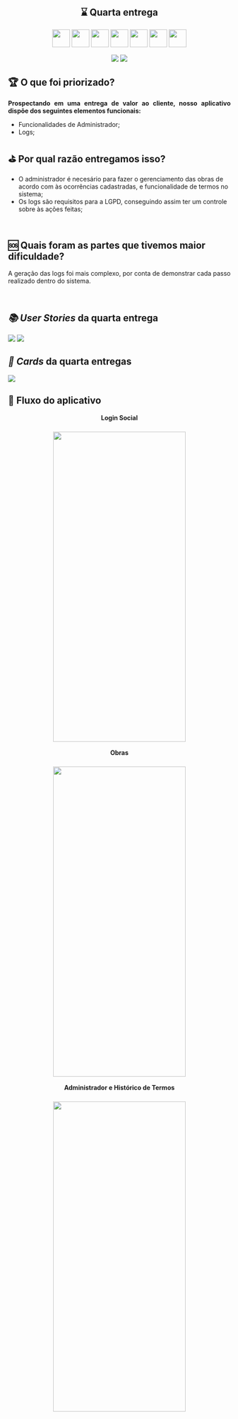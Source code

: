 <h2 align="center">⌛ Quarta entrega</h2>
       <p align="center">
         <link rel="stylesheet" href="https://cdn.jsdelivr.net/gh/devicons/devicon@latest/devicon.min.css">
         <i class="devicon-bash-plain colored"></i>
         <img src="https://cdn.jsdelivr.net/gh/devicons/devicon/icons/figma/figma-original.svg" width="40" height="40"/>
         <img src="https://cdn.jsdelivr.net/gh/devicons/devicon/icons/flask/flask-original.svg" width="40" height="40"/>
         <img src="https://cdn.jsdelivr.net/gh/devicons/devicon/icons/javascript/javascript-original.svg" width="40" height="40"/>
         <img src="https://cdn.jsdelivr.net/gh/devicons/devicon/icons/mongodb/mongodb-original.svg" width="40" height="40"/>
         <img src="https://cdn.jsdelivr.net/gh/devicons/devicon/icons/postgresql/postgresql-original.svg" width="40" height="40"/>
         <img src="https://cdn.jsdelivr.net/gh/devicons/devicon/icons/python/python-original.svg" width="40" height="40"/>
         <img src="https://cdn.jsdelivr.net/gh/devicons/devicon/icons/react/react-original.svg" width="40" height="40"/>   	
</p>
                
<p align="center">
    <img src="https://img.shields.io/badge/status-Concluída-blue?style=for-the-badge&logo=appveyor" />
    <img src="https://img.shields.io/badge/Sprint%20atual-Sprint 3-blue?style=for-the-badge&logo=appveyor" />
</p>





              
<h2>🏆 O que foi priorizado?</h2>

<p align="justify"><b>Prospectando em uma entrega de valor ao cliente, nosso aplicativo dispõe dos seguintes elementos funcionais:</b></p>


- Funcionalidades de Administrador;
- Logs;


<h2>⛳ Por qual razão entregamos isso?</h2>

<p align="justify">

- O administrador é necesário para fazer o gerenciamento das obras de acordo com às ocorrências cadastradas, e funcionalidade de termos no sistema;
- Os logs são requisitos para a LGPD, conseguindo assim ter um controle sobre às ações feitas;


</p>

<br>
<h2>🆘 Quais foram as partes que tivemos maior dificuldade?</h2>
<p align="justify">
A geração das logs foi mais complexo, por conta de demonstrar cada passo realizado dentro do sistema.
</p>
<br>
<h2><i>📚 User Stories</i> da quarta entrega</h2>

<img src="https://github.com/ThomasPalma1/FatecAPI-05/blob/main/docs/images/card_sprint_13.png">
<img src="https://github.com/ThomasPalma1/FatecAPI-05/blob/main/docs/images/user_stories_15.png">


<h2><i>📅 Cards</i> da quarta entregas</h2>

<img src="https://github.com/ThomasPalma1/FatecAPI-05/blob/main/docs/images/card_sprint_4.png">
                       
</div>

<h2>📱 Fluxo do aplicativo</h2>

<div align="center" display="flex">
    <b>Login Social</b>
    <h3 align="center">
        <img src="https://github.com/ThomasPalma1/FatecAPI-05/blob/main/docs/videos/entrega03_google.gif" width="300px" height="700px;" alt="" />
    </h3>
       <b>Obras</b>
    <h3 align="center">
        <img src="https://github.com/ThomasPalma1/FatecAPI-05/blob/main/docs/videos/entrega03_padrao.gif" width="300px" height="700px;" alt="" />
    </h3>
       <b>Administrador e Histórico de Termos</b>
    <h3 align="center">
        <img src="https://github.com/ThomasPalma1/FatecAPI-05/blob/main/docs/videos/entrega03_adm.gif" width="300px" height="700px;" alt="" /><br />
    </h3>
</div>


